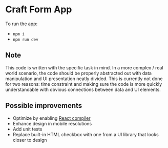 # Craft Form App

To run the app:

- `npm i`
- `npm run dev`

## Note

This code is written with the specific task in mind. In a more complex / real world scenario, the code should be properly abstracted out with data manipulation and UI presentation neatly divided. This is currently not done for two reasons: time constraint and making sure the code is more quickly understandable with obvious connections between data and UI elements.

## Possible improvements

- Optimize by enabling [React compiler](https://react.dev/learn/react-compiler)
- Enhance design in mobile resolutions
- Add unit tests
- Replace built-in HTML checkbox with one from a UI library that looks closer to design
